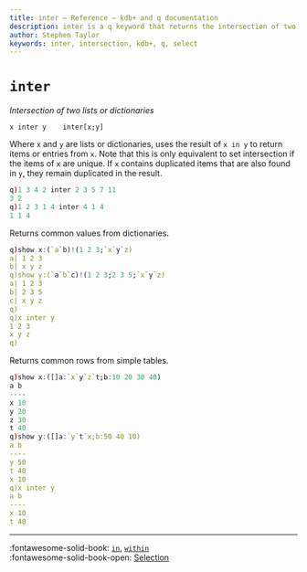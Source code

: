 ```yaml
---
title: inter – Reference – kdb+ and q documentation
description: inter is a q keyword that returns the intersection of two lists or dictionaries.
author: Stephen Taylor
keywords: inter, intersection, kdb+, q, select
---
```

# `inter`




_Intersection of two lists or dictionaries_

```syntax
x inter y    inter[x;y]
```

Where `x` and `y` are lists or dictionaries, uses the result of `x in y` to return items or entries from `x`. Note that this is only equivalent to set intersection if the items of `x` are unique. If `x` contains duplicated items that are also found in `y`, they remain duplicated in the result.

```q
q)1 3 4 2 inter 2 3 5 7 11
3 2
q)1 2 3 1 4 inter 4 1 4
1 1 4
```

Returns common values from dictionaries.

```q
q)show x:(`a`b)!(1 2 3;`x`y`z)
a| 1 2 3
b| x y z
q)show y:(`a`b`c)!(1 2 3;2 3 5;`x`y`z)
a| 1 2 3
b| 2 3 5
c| x y z
q)
q)x inter y
1 2 3
x y z
q)
```

Returns common rows from simple tables.

```q
q)show x:([]a:`x`y`z`t;b:10 20 30 40)
a b
----
x 10
y 20
z 30
t 40
q)show y:([]a:`y`t`x;b:50 40 10)
a b
----
y 50
t 40
x 10
q)x inter y
a b
----
x 10
t 40
```

---
:fontawesome-solid-book:
[`in`](in.md), [`within`](within.md)
<br>
:fontawesome-solid-book-open:
[Selection](../basics/by-topic.md#selection)

